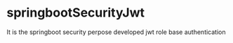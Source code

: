 # springbootSecurityJwt
It is the springboot security perpose developed jwt role base authentication
